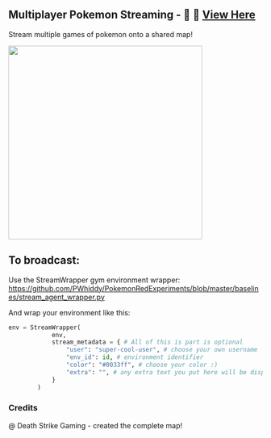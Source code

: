 ## Multiplayer Pokemon Streaming - 🎦 🔴 [View Here](https://pwhiddy.github.io/pokerl-map-viz/)

Stream multiple games of pokemon onto a shared map!  
  

<a href="pwhiddy.github.io/pokerl-map-viz/">
    <img src="/assets/demo.gif?raw=true" height="384">
</a>

## To broadcast:
Use the StreamWrapper gym environment wrapper:
https://github.com/PWhiddy/PokemonRedExperiments/blob/master/baselines/stream_agent_wrapper.py  

And wrap your environment like this:
```python
env = StreamWrapper(
            env, 
            stream_metadata = { # All of this is part is optional
                "user": "super-cool-user", # choose your own username
                "env_id": id, # environment identifier
                "color": "#0033ff", # choose your color :)
                "extra": "", # any extra text you put here will be displayed
            }
        )
```

### Credits
@ Death Strike Gaming - created the complete map!

